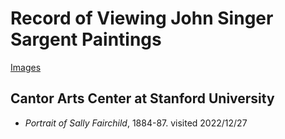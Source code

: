 # Record of Viewing John Singer Sargent Paintings

[Images]()

## Cantor Arts Center at Stanford University
* *Portrait of Sally Fairchild*, 1884-87. visited 2022/12/27

